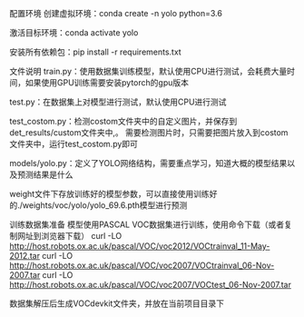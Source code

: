 配置环境
创建虚拟环境：conda create -n yolo python=3.6

激活目标环境：conda activate yolo

安装所有依赖包：pip install -r requirements.txt

文件说明
train.py：使用数据集训练模型，默认使用CPU进行测试，会耗费大量时间，如果使用GPU训练需要安装pytorch的gpu版本

test.py：在数据集上对模型进行测试，默认使用CPU进行测试

test_costom.py：检测costom文件夹中的自定义图片，并保存到det_results/custom文件夹中,。 需要检测图片时，只需要把图片放入到costom文件夹中，运行test_costom.py即可

models/yolo.py：定义了YOLO网络结构，需要重点学习，知道大概的模型结果以及预测结果是什么

weight文件下存放训练好的模型参数，可以直接使用训练好的./weights/voc/yolo/yolo_69.6.pth模型进行预测

训练数据集准备
模型使用PASCAL VOC数据集进行训练，使用命令下载（或者复制网址到浏览器下载） curl -LO http://host.robots.ox.ac.uk/pascal/VOC/voc2012/VOCtrainval_11-May-2012.tar curl -LO http://host.robots.ox.ac.uk/pascal/VOC/voc2007/VOCtrainval_06-Nov-2007.tar curl -LO http://host.robots.ox.ac.uk/pascal/VOC/voc2007/VOCtest_06-Nov-2007.tar

数据集解压后生成VOCdevkit文件夹，并放在当前项目目录下
